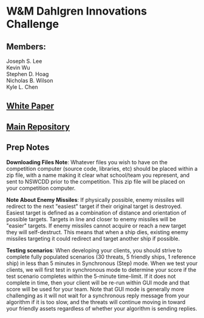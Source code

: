 # W&M Dahlgren Innovations Challenge

## Members:
Joseph S. Lee  
Kevin Wu  
Stephen D. Hoag  
Nicholas B. Wilson  
Kyle L. Chen 

## [White Paper](https://docs.google.com/document/d/1Xppf6QdNAMhJ6N96sseM0M005vMf4IOP/edit?usp=sharing&ouid=106865301655792132926&rtpof=true&sd=true)

## [Main Repository](https://github.com/K-L-Chen/WM_Dahlgren_Challenge)

## Prep Notes

**Downloading Files Note**: Whatever files you wish to have on the competition computer (source code, libraries, etc) should be placed within a zip file, with a name making it clear what school/team you represent, and sent to NSWCDD prior to the competition. This zip file will be placed on your competition computer.

**Note About Enemy Missiles**: If physically possible, enemy missiles will redirect to the next "easiest" target if their original target is destroyed. Easiest target is defined as a combination of distance and orientation of possible targets. Targets in line and closer to enemy missiles will be "easier" targets. If enemy missiles cannot acquire or reach a new target they will self-destruct. This means that when a ship dies, existing enemy missiles targeting it could redirect and target another ship if possible.

**Testing scenarios**: When developing your clients, you should strive to complete fully populated scenarios (30 threats, 5 friendly ships, 1 reference ship) in less than 5 minutes in Synchronous (Step) mode. When we test your clients, we will first test in synchronous mode to determine your score if the test scenario completes within the 5-minute time-limit. If it does not complete in time, then your client will be re-run within GUI mode and that score will be used for your team. Note that GUI mode is generally more challenging as it will not wait for a synchronous reply message from your algorithm if it is too slow, and the threats will continue moving in toward your friendly assets regardless of whether your algorithm is sending replies.
